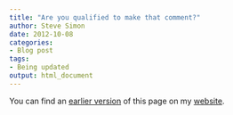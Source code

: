 ```yaml
---
title: "Are you qualified to make that comment?"
author: Steve Simon
date: 2012-10-08
categories:
- Blog post
tags:
- Being updated
output: html_document
---
```


You can find an [earlier version][sim1] of this page on my [website][sim2].

[sim1]: http://www.pmean.com/12/qualified.html
[sim2]: http://www.pmean.com
